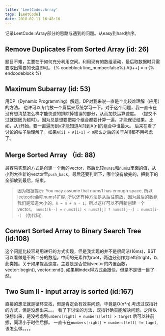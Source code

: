 ```yaml
---
title: 'LeetCode::Array'
tags: [LeetCode]
date: 2018-02-11 16:48:16
---
```


记录LeetCode::Array部分的思路与遇到的问题。从easy到hard排序。

<!-- more -->

## Remove Duplicates From Sorted Array (id: 26)
题目不难，主要在于如何充分利用空间。利用现有的数组滚动，最后取数据时只需要取出需要的长度即可。
{% codeblock line_number:false%}
A[i++] = n
{% endcodeblock %}

## Maximum Subarray (id: 53)
用DP（Dynamic Programming）解题。DP对我来说一直是个比较难理解（应用）的方法。
也许可以专门放一个篇幅来系统学习一下。对于这个问题，我一直卡在没有想清楚怎么样才能快速的排除掉错误的部分，从而加快运算速度。
（提交不过就是因为超时）。因为总是想要把每个组合都要计算一遍，才能保证结果。比如，从`1`开始，要一直遍历到`n`才能知道A[1]到A[n]的组合中谁最大。
后来在看了讨论的帖子后理解了，如果`A[i] + A[i+1] < 0`那么之后的关于A[i]都不用考虑了。

## Merge Sorted Array （id: 88)
最容易实现的方式是创建一个新的vector，然后比较`nums1`和`nums2`里面的值，从小到大往新的vector里`push_back`，最后还要判断下，哪个没有放完的，把剩下的全部放到最后，结束。
>因为根据提示: You may assume that nums1 has enough space, 所以leetcode会吧nums1扩容.
>所以还有种方法是从后往前放，因为最后的数组我们是知道大小的，`k = m + n - 1`，所以这样可以不用新创建一个vector。
> `nums1[k--] = nums1[i] < nums2[j] ? nums2[j--] : nums1[i--]` （伪代码)

## Convert Sorted Array to Binary Search Tree (id:108)
这个问题比较容易用递归的方式实现，但是我实现的并不是很简洁(16ms)，BST可以看做是不断二分的数组，中间的元素作为root，两边分别作为left和right，以此类推。关于如果提高速度，主要是是否使用vector的内置函数，vector::begin(), vector::end(), 如果用index得方式会跟快，但是不是很一目了然。

## Two Sum II - Input array is sorted (id:167)
直接的想法就是循环查找，但是肯定会有效率问题，毕竟是O(n*n).考虑过双指针的方式，但是没想出来。。。
看了下讨论的方法，双指针确实能解决问题。之所以没想出来，是没考虑到`umbers[right] + numbers[left] > target` 后可以往前挪，同理小于时往后挪。
一直卡在`numbers[right] + numbers[left] != taget`, 该怎么做。。。。